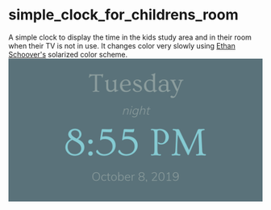 # simple_clock_for_childrens_room
A simple clock to display the time in the kids study area and in their room when their TV is not in use. It changes color very slowly using [Ethan Schoover's](https://ethanschoonover.com/solarized/) solarized color scheme. 
![preview1.png](preview1.png) 

